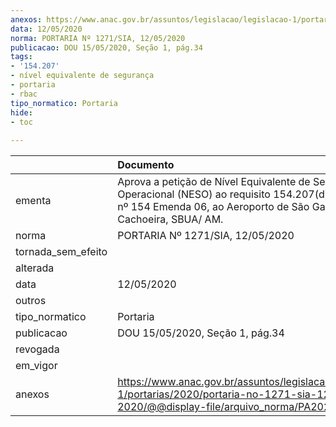 ```yaml
---
anexos: https://www.anac.gov.br/assuntos/legislacao/legislacao-1/portarias/2020/portaria-no-1271-sia-12-05-2020/@@display-file/arquivo_norma/PA2020-1271.pdf
data: 12/05/2020
norma: PORTARIA Nº 1271/SIA, 12/05/2020
publicacao: DOU 15/05/2020, Seção 1, pág.34
tags:
- '154.207'
- nível equivalente de segurança
- portaria
- rbac
tipo_normatico: Portaria
hide: 
- toc 
 
---
```


|                    | Documento                                                                                                                                                                      |
|:-------------------|:-------------------------------------------------------------------------------------------------------------------------------------------------------------------------------|
| ementa             | Aprova a petição de Nível Equivalente de Segurança Operacional (NESO) ao requisito 154.207(d)(1) do RBAC nº 154 Emenda 06, ao Aeroporto de São Gabriel da Cachoeira, SBUA/ AM. |
| norma              | PORTARIA Nº 1271/SIA, 12/05/2020                                                                                                                                               |
| tornada_sem_efeito |                                                                                                                                                                                |
| alterada           |                                                                                                                                                                                |
| data               | 12/05/2020                                                                                                                                                                     |
| outros             |                                                                                                                                                                                |
| tipo_normatico     | Portaria                                                                                                                                                                       |
| publicacao         | DOU 15/05/2020, Seção 1, pág.34                                                                                                                                                |
| revogada           |                                                                                                                                                                                |
| em_vigor           |                                                                                                                                                                                |
| anexos             | https://www.anac.gov.br/assuntos/legislacao/legislacao-1/portarias/2020/portaria-no-1271-sia-12-05-2020/@@display-file/arquivo_norma/PA2020-1271.pdf                           |